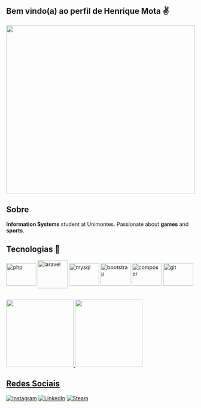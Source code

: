 ## Bem vindo(a) ao perfil de Henrique Mota ✌️

<div>
<img src="https://github.com/rikimota/rikimota/assets/56305251/41ced46e-1ece-4049-aa24-465dd547d7fb" height="450px" width="100%"/>
</div>

## Sobre

<p><b>Information Systems</b> student at Unimontes. Passionate about <b>games</b> and <b>sports</b>.</p>

## Tecnologias 📖

<div style="display: inline_block">
    <img align="center" alt="php" src="https://cdn.jsdelivr.net/gh/devicons/devicon@latest/icons/php/php-original.svg" width="80" height="60"/>
    <img align="center" alt="laravel" src="https://cdn.jsdelivr.net/gh/devicons/devicon@latest/icons/laravel/laravel-original-wordmark.svg" width="80" height="75"/>
    <img align="center" alt="mysql" src="https://cdn.jsdelivr.net/gh/devicons/devicon@latest/icons/mysql/mysql-original-wordmark.svg" width="80" height="60">
    <img align="center" alt="bootstrap" src="https://cdn.jsdelivr.net/gh/devicons/devicon@latest/icons/bootstrap/bootstrap-original-wordmark.svg" width="80" height="60"/>
    <img align="center" alt="composer" src="https://cdn.jsdelivr.net/gh/devicons/devicon@latest/icons/composer/composer-original.svg" width="80" height="60"/>
    <img align="center" alt="git" src="https://cdn.jsdelivr.net/gh/devicons/devicon@latest/icons/git/git-plain-wordmark.svg" width="80" height="60"/>
</div>

##

<div>
<a href="https://github.com/seu-usuário-aqui">
<img loading="lazy" height="180em" src="https://github-readme-stats.vercel.app/api?username=rikimota&show_icons=true&theme=neon&include_all_commits=true&count_private=true"/>
<img loading="lazy" height="180em" src="https://github-readme-stats.vercel.app/api/top-langs/?username=rikimota&layout=compact&langs_count=7&theme=neon"/>
</div>

## Redes Sociais

[![Instagram](https://img.shields.io/badge/Instagram-E4405F?style=for-the-badge&logo=instagram&logoColor=white)](https://www.instagram.com/riki.mota/)
[![LinkedIn](https://img.shields.io/badge/LinkedIn-0077B5?style=for-the-badge&logo=linkedin&logoColor=white)](https://www.linkedin.com/in/henriquedamotaleite/)
[![Steam](https://img.shields.io/badge/Steam-000000?style=for-the-badge&logo=steam&logoColor=white)](https://steamcommunity.com/id/rikimota/)
##
<br><br>
